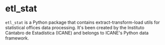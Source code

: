 # etl_stat

`etl_stat` is a Python package that contains extract-transform-load utils for statistical offices data processing. It's been created by the Instituto Cántabro de Estadística (ICANE) and belongs to ICANE's Python data framework.
